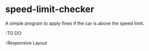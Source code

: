 # speed-limit-checker
 A simple program to apply fines if the car is above the speed limit.

-TO DO:

-Responsive Layout
